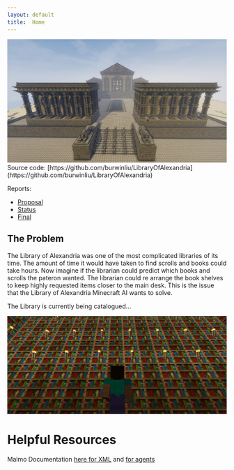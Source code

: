 ```yaml
---
layout: default
title:  Home
---
```

<img src="static/library.png" style="width:1000px;"/>
<br />
Source code: [https://github.com/burwinliu/LibraryOfAlexandria](https://github.com/burwinliu/LibraryOfAlexandria)

Reports:

- [Proposal](proposal.html)
- [Status](status.html)
- [Final](final.html)

## The Problem
The Library of Alexandria was one of the most complicated libraries of its time. The amount of time it would have taken 
to find scrolls and books could take hours. Now imagine if the librarian could predict which books and scrolls the 
pateron wanted. The librarian could re arrange the book shelves to keep highly requested items closer to the main desk. 
This is the issue that the Library of Alexandria Minecraft AI wants to solve.




The Library is currently being catalogued...

<img src="static/library2.png" style="width:1000px;"/>


# Helpful Resources
Malmo Documentation [here for XML](https://microsoft.github.io/malmo/0.21.0/Schemas/MissionHandlers.html) and 
[for agents](http://microsoft.github.io/malmo/0.30.0/Documentation/annotated.html)  



